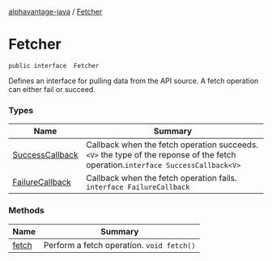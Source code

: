 [alphavantage-java](index.md) / [Fetcher](#)

# Fetcher

`public interface  Fetcher`

Defines an interface for pulling data from the API source.
A fetch operation can either fail or succeed.


### Types

|Name|Summary|
|----|-------|
| [SuccessCallback<V>](#) | Callback when the fetch operation succeeds. `<V>` the type of the reponse of the fetch operation.`interface SuccessCallback<V>` |
| [FailureCallback<V>](#) | Callback when the fetch operation fails. `interface FailureCallback` |


### Methods

|Name|Summary|
|----|-------|
| [fetch](#) | Perform a fetch operation. `void fetch()` |

